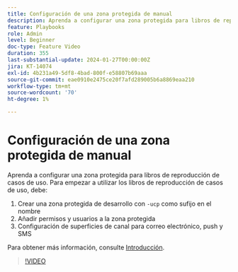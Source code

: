 ```yaml
---
title: Configuración de una zona protegida de manual
description: Aprenda a configurar una zona protegida para libros de reproducción de casos de uso.
feature: Playbooks
role: Admin
level: Beginner
doc-type: Feature Video
duration: 355
last-substantial-update: 2024-01-27T00:00:00Z
jira: KT-14074
exl-id: 4b231a49-5df8-4bad-800f-e58807b69aaa
source-git-commit: eae0910e2475ce20f7afd289005b6a8869eaa210
workflow-type: tm+mt
source-wordcount: '70'
ht-degree: 1%

---
```


# Configuración de una zona protegida de manual

Aprenda a configurar una zona protegida para libros de reproducción de casos de uso. Para empezar a utilizar los libros de reproducción de casos de uso, debe:

1. Crear una zona protegida de desarrollo con `-ucp` como sufijo en el nombre
1. Añadir permisos y usuarios a la zona protegida
1. Configuración de superficies de canal para correo electrónico, push y SMS

Para obtener más información, consulte [Introducción](https://experienceleague.adobe.com/docs/experience-platform/use-case-playbooks/playbooks/get-started.html?lang=es).

>[!VIDEO](https://video.tv.adobe.com/v/3426987/?learn=on)
